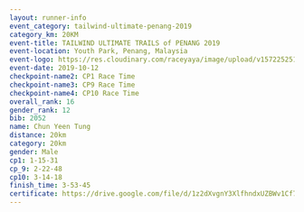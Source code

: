 ```yaml
---
layout: runner-info 
event_category: tailwind-ultimate-penang-2019 
category_km: 20KM 
event-title: TAILWIND ULTIMATE TRAILS of PENANG 2019 
event-location: Youth Park, Penang, Malaysia 
event-logo: https://res.cloudinary.com/raceyaya/image/upload/v1572252513/logo/utop-2019_h9tzys.jpg 
event-date: 2019-10-12 
checkpoint-name2: CP1 Race Time 
checkpoint-name3: CP9 Race Time 
checkpoint-name4: CP10 Race Time 
overall_rank: 16
gender_rank: 12
bib: 2052
name: Chun Yeen Tung
distance: 20km
category: 20km
gender: Male
cp1: 1-15-31
cp_9: 2-22-48
cp10: 3-14-18
finish_time: 3-53-45
certificate: https://drive.google.com/file/d/1z2dXvgnY3XlfhndxUZBWv1Cf71meh6yy/view?usp=sharing
---
```

